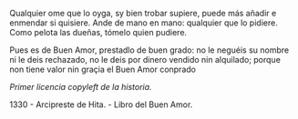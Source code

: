 Qualquier ome que lo oyga, sy bien trobar supiere, puede más añadir e enmendar si quisiere. 
Ande de mano en mano: qualquier que lo pidiere. 
Como pelota las dueñas, tómelo quien pudiere.

Pues es de Buen Amor, prestadlo de buen grado: no le neguéis su nombre ni le deis rechazado, 
no le deis por dinero vendido nin alquilado; 
porque non tiene valor nin graçia el Buen Amor conprado

*Primer licencia copyleft de la historia.*

1330 - Arcipreste de Hita. - Libro del Buen Amor. 
